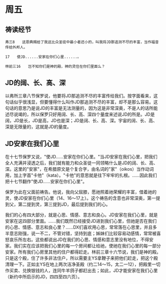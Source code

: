 # 周五

## 祷读经节
```
弗三8　　这恩典赐给了我这比众圣徒中最小者还小的，叫我将JD那追测不尽的丰富，当作福音传给外邦人。

17　　使JD......安家在你们心里......。

林前三16　　岂不知你们是神的殿，神的灵住在你们里面么？
```

## JD的阔、长、高、深

以弗所三章八节保罗说，他要将JD那追测不尽的丰富传给我们。按字面看来，这句话似乎很浅显，但要懂得什么叫作JD那追测不尽的丰富，却不是那么容易。这句话的意思乃是说JD的丰富是无法测量的，因为这是非常深奥，不是人的话所能述尽说竭的，所以保罗只好用阔、长、高、深四个量度来述说JD的所是。JD是阔，JD是长，JD是高，JD也是深；JD是阔、长、高、深。宇宙的阔、长、高、深是无限量的，这就是JD的量度。

## JD安家在我们心里

在十七节保罗又说，"使JD......安家在你们心里。"当JD安家在我们心里，把我们全人充满并浸透之后，我们就有能力和众圣徒一同领略什么是JD的阔、长、高、深。这里的"安家"，在希腊原文是个复合字，由名词的"家"（oikos）当作动词用，加上字首"卡他"（kata）。"卡他"的意思就是往下牢牢的扎根。......因此我们把十七节翻作"使JD......安家在你们心里"。

保罗为此在父面前祷告。他说，我向父屈膝，愿祂照着祂荣耀的丰富，借着祂的灵，使JD安家在你们心里（14、16～17上）。这个祷告的含意也非常深奥，第一提到父，第二提到灵，第三提到JD，最后提到我们的心。

我们的心有四大部分，就是心思、情感、意志和良心。JD安家在我们心里，就是安家在这四部分里面。......我们既然已经接受JD进到我们心里，但祂是否在我们的心思、情感、意志和良心里？......DX们喜欢用心思，常常落在心思里，并且多半意志刚强，说一不二，不管对错，坚持到底；姊妹们比较容易动感情，常常被喜怒哀乐所左右。这些都说出JD在我们的心思、情感和意志里没有地位，不得安家。我们实在应该把我们心里的每一个房间都让给祂，使祂在我们心里的每一部分安家。所有我们心房里其他的住户都得赶走。林前三章十六节说，我们是神的殿。只是这个殿，住了许多非法住户，所以需要主YS拿鞭子来把他们赶走，把这个殿清理一下。正如主YS在地上两次洁净圣殿（约二14～15，太二一12），把殿里一切作买卖、兑换银钱的人，连同牛羊鸽子都赶出去；如此，JD才能安家在我们心里（新约中所启示的JD，四四至四六页）。
